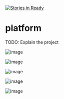 [![Stories in Ready](https://badge.waffle.io/plotter/platform.svg?label=ready&title=Ready)](http://waffle.io/plotter/platform)
# platform

TODO: Explain the project

![image](https://cloud.githubusercontent.com/assets/10272832/16725823/48f249cc-4716-11e6-9e33-5f8680498faf.png)

![image](https://cloud.githubusercontent.com/assets/10272832/16725864/963c45fc-4716-11e6-8a65-2249fd9151d1.png)

![image](https://cloud.githubusercontent.com/assets/10272832/16725888/b5cea220-4716-11e6-82d3-f6b22d251dbb.png)

![image](https://cloud.githubusercontent.com/assets/10272832/16725909/d05dd070-4716-11e6-962d-3dd56a2b330f.png)

![image](https://cloud.githubusercontent.com/assets/10272832/16762157/89084fdc-47e0-11e6-9c1c-f37a8e98b247.png)
